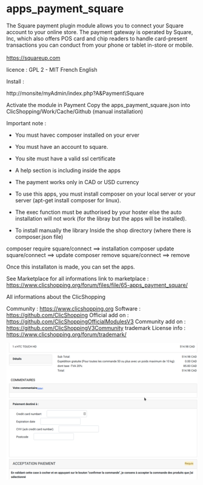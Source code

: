 # apps_payment_square

The Square payment plugin module allows you to connect your Square account to your online store.
The payment gateway is operated by Square, Inc, which also offers POS card and chip readers to handle card-present transactions you can conduct from your phone or tablet in-store or mobile.<br /><br />
https://squareup.com

licence  : GPL 2 - MIT
French English

Install :

http://monsite/myAdmin/index.php?A&Payment\Square

Activate the module in Payment
Copy the apps_payment_square.json into ClicShopping/Work/Cache/Github (manual installation)


Important note :
- You must havec composer installed on your erver
- You must have an account to square.
- You site must have a valid ssl certificate
- A help section is including inside the apps
- The payment works only in CAD or USD currency

- To use this apps, you must install composer on your local server or your server (apt-get install composer for linux).
- The exec function must be authorised by your hoster else the auto installation will not work (for the libray but the apps will be installed).
- To install manually the library
Inside the shop directory (where there is composer.json file)

composer require square/connect ==> installation
composer update square/connect ==> update
composer remove square/connect ==> remove

Once this installaton is made, you can set the apps.


See Marketplace for all informations
link to marketplace : https://www.clicshopping.org/forum/files/file/65-apps_payment_square/


 All informations about the ClicShopping

Community : https://www.clicshopping.org
Software : https://github.com/ClicShopping
Official add on : https://github.com/ClicShoppingOfficialModulesV3
Community add on : https://github.com/ClicShoppingV3Community
trademark License info : https://www.clicshopping.org/forum/trademark/ 

![image](https://github.com/ClicShoppingOfficialModulesV3/apps_payment_square/blob/master/ModuleInfosJson/image.png)


